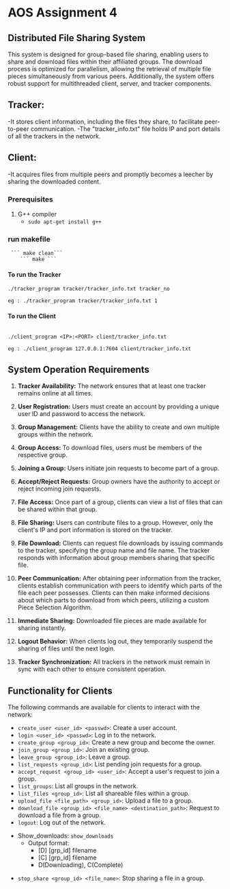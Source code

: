 # AOS Assignment 4
## Distributed File Sharing System

This system is designed for group-based file sharing, enabling users to share and download files within their affiliated groups. The download process is optimized for parallelism, allowing the retrieval of multiple file pieces simultaneously from various peers. Additionally, the system offers robust support for multithreaded client, server, and tracker components.

## Tracker:
-It stores client information, including the files they share, to facilitate peer-to-peer communication.
-The "tracker_info.txt" file holds IP and port details of all the trackers in the network.

## Client:
-It acquires files from multiple peers and promptly becomes a leecher by sharing the downloaded content.
### Prerequisites
1. G++ compiler
   * ```sudo apt-get install g++```

### run makefile
     ``` make clean```
        ``` make ```

#### To run the Tracker 

```
./tracker_program tracker/tracker_info.txt tracker_no 

eg : ./tracker_program tracker/tracker_info.txt 1

```

#### To run the Client

```

./client_program <IP>:<PORT> client/tracker_info.txt

eg : ./client_program 127.0.0.1:7604 client/tracker_info.txt

```




## System Operation Requirements

1. **Tracker Availability:** The network ensures that at least one tracker remains online at all times.

2. **User Registration:** Users must create an account by providing a unique user ID and password to access the network.

3. **Group Management:** Clients have the ability to create and own multiple groups within the network.

4. **Group Access:** To download files, users must be members of the respective group.

5. **Joining a Group:** Users initiate join requests to become part of a group.

6. **Accept/Reject Requests:** Group owners have the authority to accept or reject incoming join requests.

7. **File Access:** Once part of a group, clients can view a list of files that can be shared within that group.

8. **File Sharing:** Users can contribute files to a group. However, only the client's IP and port information is stored on the tracker.

9. **File Download:** Clients can request file downloads by issuing commands to the tracker, specifying the group name and file name. The tracker responds with information about group members sharing that specific file.

10. **Peer Communication:** After obtaining peer information from the tracker, clients establish communication with peers to identify which parts of the file each peer possesses. Clients can then make informed decisions about which parts to download from which peers, utilizing a custom Piece Selection Algorithm.

11. **Immediate Sharing:** Downloaded file pieces are made available for sharing instantly.

12. **Logout Behavior:** When clients log out, they temporarily suspend the sharing of files until the next login.

13. **Tracker Synchronization:** All trackers in the network must remain in sync with each other to ensure consistent operation.

## Functionality for Clients

The following commands are available for clients to interact with the network:

- `create_user <user_id> <passwd>`: Create a user account.
- `login <user_id> <passwd>`: Log in to the network.
- `create_group <group_id>`: Create a new group and become the owner.
- `join_group <group_id>`: Join an existing group.
- `leave_group <group_id>`: Leave a group.
- `list_requests <group_id>`: List pending join requests for a group.
- `accept_request <group_id> <user_id>`: Accept a user's request to join a group.
- `list_groups`: List all groups in the network.
- `list_files <group_id>`: List all shareable files within a group.
- `upload_file <file_path> <group_id>`: Upload a file to a group.
- `download_file <group_id> <file_name> <destination_path>`: Request to download a file from a group.
- `logout`: Log out of the network.
* Show_downloads: `show_downloads`
  * Output format:
    * [D] [grp_id] filename
    * [C] [grp_id] filename
    * D(Downloading), C(Complete)
- `stop_share <group_id> <file_name>`: Stop sharing a file in a group.
